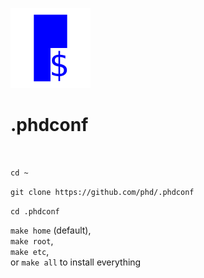 [![](logo.svg)](#)

.phdconf
========

<br>

`cd ~`

`git clone https://github.com/phd/.phdconf`

`cd .phdconf`

`make home` (default),<br>
`make root`,<br>
`make etc`,<br>
or `make all` to install everything
